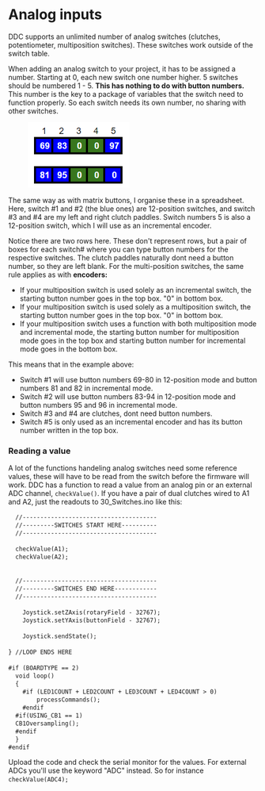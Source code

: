 # Analog inputs

DDC supports an unlimited number of analog switches (clutches, potentiometer, multiposition switches). These switches work outside of the switch table.

When adding an analog switch to your project, it has to be assigned a number. Starting at 0, each new switch one number higher. 5 switches should be numbered 1 - 5. **This has nothing to do with button numbers.** This number is the key to a package of variables that the switch need to function properly. So each switch needs its own number, no sharing with other switches.

<figure><img src="../../.gitbook/assets/image (16) (1).png" alt=""><figcaption></figcaption></figure>

The same way as with matrix buttons, I organise these in a spreadsheet. Here, switch #1 and #2 (the blue ones) are 12-position switches, and switch #3 and #4 are my left and right clutch paddles. Switch numbers 5 is also a 12-position switch, which I will use as an incremental encoder.

Notice there are two rows here. These don't represent rows, but a pair of boxes for each switch# where you can type button numbers for the respective switches. The clutch paddles naturally dont need a button number, so they are left blank. For the multi-position switches, the same rule applies as with **encoders:**

* If your multiposition switch is used solely as an incremental switch, the starting button number goes in the top box. "0" in bottom box.
* If your multiposition switch is used solely as a multiposition switch, the starting button number goes in the top box. "0" in bottom box.
* If your multiposition switch uses a function with both multiposition mode and incremental mode, the starting button number for multiposition mode goes in the top box and starting button number for incremental mode goes in the bottom box.

This means that in the example above:

* Switch #1 will use button numbers 69-80 in 12-position mode and button numbers 81 and 82 in incremental mode.
* Switch #2 will use button numbers 83-94 in 12-position mode and button numbers 95 and 96 in incremental mode.
* Switch #3 and #4 are clutches, dont need button numbers.
* Switch #5 is only used as an incremental encoder and has its button number written in the top box.

### Reading a value

A lot of the functions handeling analog switches need some reference values, these will have to be read from the switch before the firmware will work. DDC has a function to read a value from an analog pin or an external ADC channel, `checkValue()`. If you have a pair of dual clutches wired to A1 and A2, just the readouts to 30\_Switches.ino like this:

```
  //--------------------------------------
  //---------SWITCHES START HERE----------
  //--------------------------------------

  checkValue(A1);
  checkValue(A2);
  
  
  //--------------------------------------
  //---------SWITCHES END HERE------------
  //--------------------------------------

	Joystick.setZAxis(rotaryField - 32767);
	Joystick.setYAxis(buttonField - 32767);

	Joystick.sendState();

} //LOOP ENDS HERE

#if (BOARDTYPE == 2)
  void loop()
  {
	#if (LED1COUNT + LED2COUNT + LED3COUNT + LED4COUNT > 0)
		processCommands();
	#endif
  #if(USING_CB1 == 1)
  CB1Oversampling();
  #endif
  }
#endif
```

Upload the code and check the serial monitor for the values. For external ADCs you'll use the keyword "ADC" instead. So for instance `checkValue(ADC4);`
